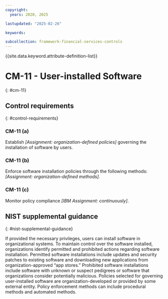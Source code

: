 ```yaml
---
copyright:
  years: 2020, 2025

lastupdated: "2025-02-26"

keywords:

subcollection: framework-financial-services-controls
---
```


{{site.data.keyword.attribute-definition-list}}

# CM-11 - User-installed Software
{: #cm-11}

## Control requirements
{: #control-requirements}



### CM-11 (a)


Establish _[Assignment: organization-defined policies]_ governing the installation of software by users.


### CM-11 (b)


Enforce software installation policies through the following methods: _[Assignment: organization-defined methods]_.


### CM-11 (c)


Monitor policy compliance _[IBM Assignment: continuously]_.












## NIST supplemental guidance
{: #nist-supplemental-guidance}

If provided the necessary privileges, users can install software in organizational systems. To maintain control over the software installed, organizations identify permitted and prohibited actions regarding software installation. Permitted software installations include updates and security patches to existing software and downloading new applications from organization-approved “app stores.” Prohibited software installations include software with unknown or suspect pedigrees or software that organizations consider potentially malicious. Policies selected for governing user-installed software are organization-developed or provided by some external entity. Policy enforcement methods can include procedural methods and automated methods.
